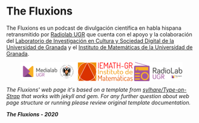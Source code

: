 # The Fluxions

The Fluxions es un podcast de divulgación científica en habla hispana retransmitido por <a href="https://medialab.ugr.es/radiolab" target="_blank">Radiolab UGR</a> que cuenta con el apoyo y la colaboración del <a href="https://medialab.ugr.es" target="_blank">Laboratorio de Investigación en Cultura y Sociedad Digital de la Universidad de Granada</a> y el <a href="http://iemath.ugr.es" target="_blank">Instituto de Matemáticas de la Universidad de Granada</a>.

<p align="center">
<a href="https://medialab.ugr.es" target="_blank"><img src="https://raw.githubusercontent.com/thefluxions/thefluxions.github.io/master/assets/img/archive/logo-MedialabUGR.png" height="50" align="center"></a> <a href="http://iemath.ugr.es" target="_blank"><img src="https://raw.githubusercontent.com/thefluxions/thefluxions.github.io/master/assets/img/archive/logo-IEMathGR.png" height="50" align="center"></a> <a href="https://medialab.ugr.es/radiolab" target="_blank"><img src="https://raw.githubusercontent.com/thefluxions/thefluxions.github.io/master/assets/img/archive/logo-RadiolabUGR.png" height="50" align="center"></a>
</p>

*The Fluxions' web page it's based on a template from [sylhare/Type-on-Strap](https://github.com/sylhare/Type-on-Strap) that works with jekyll and gem. For any further question about web page structure or running please review original template documentation.*

***The Fluxions - 2020***